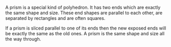 A prism is a special kind of polyhedron. It has two ends which are
exactly the same shape and size. These end shapes are parallel to each
other, are separated by rectangles and are often squares.

If a prism is sliced parallel to one of its ends then the new exposed
ends will be exactly the same as the old ones. A prism is the same shape
and size all the way through.
